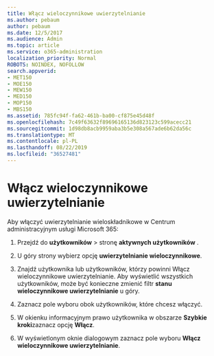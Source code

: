 ```yaml
---
title: Włącz wieloczynnikowe uwierzytelnianie
ms.author: pebaum
author: pebaum
ms.date: 12/5/2017
ms.audience: Admin
ms.topic: article
ms.service: o365-administration
localization_priority: Normal
ROBOTS: NOINDEX, NOFOLLOW
search.appverid:
- MET150
- MOE150
- MEW150
- MED150
- MOP150
- MBS150
ms.assetid: 785fc94f-fa62-461b-ba00-cf875e45d48f
ms.openlocfilehash: 7c49f63632f89696165136d823123c599acecc21
ms.sourcegitcommit: 1d98db8acb9959aba3b5e308a567ade6b62da56c
ms.translationtype: MT
ms.contentlocale: pl-PL
ms.lasthandoff: 08/22/2019
ms.locfileid: "36527481"
---
```

# <a name="enable-multi-factor-authentication"></a>Włącz wieloczynnikowe uwierzytelnianie

Aby włączyć uwierzytelnianie wieloskładnikowe w Centrum administracyjnym usługi Microsoft 365:

1. Przejdź do **użytkowników** \> stronę **aktywnych użytkowników** .
    
2. U góry strony wybierz opcję **uwierzytelnianie wieloczynnikowe**. 
    
3. Znajdź użytkownika lub użytkowników, którzy powinni Włącz wieloczynnikowe uwierzytelnianie. Aby wyświetlić wszystkich użytkowników, może być konieczne zmienić filtr **stanu wieloczynnikowe uwierzytelnianie** u góry.
    
4. Zaznacz pole wyboru obok użytkowników, które chcesz włączyć.
    
5.  W okienku informacyjnym prawo użytkownika w obszarze **Szybkie kroki**zaznacz opcję **Włącz**. 
    
6. W wyświetlonym oknie dialogowym zaznacz pole wyboru **Włącz wieloczynnikowe uwierzytelnianie**. 
    

